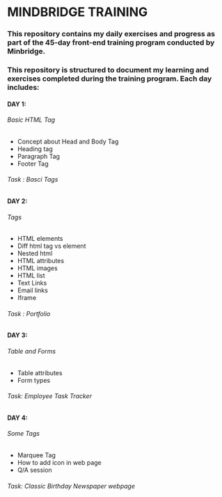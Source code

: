# MINDBRIDGE TRAINING
<H3>This repository contains my daily exercises and progress as part of the 45-day front-end training program conducted by Minbridge.</H3>
<H3>This repository is structured to document my learning and exercises completed during the training program. Each day includes:</H3>
<H4>DAY 1:</H4>
<h6>Basic HTML Tag</h6>
<ul>
  <li>Concept about Head and Body Tag</li>
  <li>Heading tag</li>
  <li>Paragraph Tag</li>
  <li>Footer Tag</li>
</ul>
<h6>Task : Basci Tags</h6>


<h4>DAY 2: </h4>
<h6>Tags </h6>
<ul>
 <li> HTML elements </li>
<li>Diff html tag vs element </li> 
<li>Nested html </li>
<li>HTML attributes </li>
<li>HTML images </li>
<li>HTML list</li>
<li>Text  Links</li>
<li>Email links </li>
<li>Iframe</li>
</ul>
<h6>Task : Portfolio</h6>


<h4>DAY 3: </h4>
<h6>Table and Forms</h6>
<ul>
  <li>Table attributes</li>
  <li>Form types</li>
</ul>
<h6>Task: Employee Task Tracker</h6>


<h4>DAY 4: </h4>
<h6>Some Tags</h6>
<ul>
  <li>Marquee Tag</li>
  <li>How to add icon in web page</li>
  <li>Q/A session</li>
</ul>
<h6>Task: Classic Birthday Newspaper webpage</h6>
